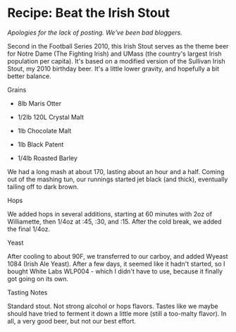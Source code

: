 Recipe: Beat the Irish Stout
============================

_Apologies for the lack of posting. We've been bad bloggers._

Second in the Football Series 2010, this Irish Stout serves as the theme beer for Notre Dame (The Fighting Irish) and UMass (the country's largest Irish population per capita). It's based on a modified version of the Sullivan Irish Stout, my 2010 birthday beer. It's a little lower gravity, and hopefully a bit better balance.

Grains

*   8lb Maris Otter

*   1/2lb 120L Crystal Malt

*   1lb Chocolate Malt

*   1lb Black Patent

*   1/4lb Roasted Barley

We had a long mash at about 170, lasting about an hour and a half. Coming out of the mashing tun, our runnings started jet black (and thick), eventually tailing off to dark brown.

Hops

We added hops in several additions, starting at 60 minutes with 2oz of Williamette, then 1/4oz at :45, :30, and :15. After the cold break, we added the final 1/4oz.

Yeast

After cooling to about 90F, we transferred to our carboy, and added Wyeast 1084 (Irish Ale Yeast). After a few days, it seemed like it hadn't started, so I bought White Labs WLP004 - which I didn't have to use, because it finally got going on its own.

Tasting Notes

Standard stout. Not strong alcohol or hops flavors. Tastes like we maybe should have tried to ferment it down a little more (still a too-malty flavor). In all, a very good beer, but not our best effort.